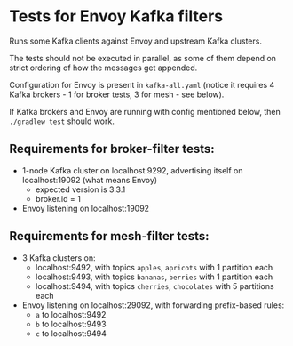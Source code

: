 # Tests for Envoy Kafka filters

Runs some Kafka clients against Envoy and upstream Kafka clusters.

The tests should not be executed in parallel, as some of them depend on strict ordering of how the messages get appended.

Configuration for Envoy is present in `kafka-all.yaml` (notice it requires 4 Kafka brokers - 1 for broker tests, 3 for mesh - see below).

If Kafka brokers and Envoy are running with config mentioned below, then `./gradlew test` should work.

## Requirements for broker-filter tests:

* 1-node Kafka cluster on localhost:9292, advertising itself on localhost:19092 (what means Envoy)
    * expected version is 3.3.1
    * broker.id = 1
* Envoy listening on localhost:19092

## Requirements for mesh-filter tests:

* 3 Kafka clusters on:
    * localhost:9492, with topics `apples`, `apricots` with 1 partition each
    * localhost:9493, with topics `bananas`, `berries` with 1 partition each
    * localhost:9494, with topics `cherries`, `chocolates` with 5 partitions each
* Envoy listening on localhost:29092, with forwarding prefix-based rules:
    * `a` to localhost:9492
    * `b` to localhost:9493
    * `c` to localhost:9494

